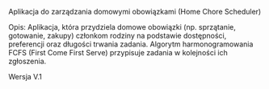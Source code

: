 Aplikacja do zarządzania domowymi obowiązkami (Home Chore Scheduler)

Opis: Aplikacja, która przydziela domowe obowiązki (np. sprzątanie, gotowanie, zakupy)
członkom rodziny na podstawie dostępności, preferencji oraz długości trwania zadania.
Algorytm harmonogramowania FCFS (First Come First Serve) przypisuje zadania w kolejności
ich zgłoszenia.

Wersja V.1
